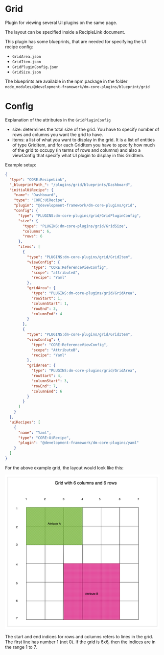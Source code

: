 # Grid

Plugin for viewing several UI plugins on the same page.

The layout can be specified inside a RecipleLink document.

This plugin has some blueprints, that are needed for specifying the UI recipe config:

* `GridArea.json`
* `GridItem.json`
* `GridPluginConfig.json`
* `GridSize.json`

The blueprints are available in the npm package in the
folder `node_modules/@development-framework/dm-core-plugins/blueprint/grid`

# Config

Explanation of the attributes in the `GridPluginConfig`

* size: determines the total size of the grid. You have to specify number of rows and columns you want the grid to have.
* items: a list of what you want to display in the grid. It is a list of entities of type GridItem, and for each
  GridItem you have to specify how much of the grid to occupy (in terms of rows and columns) and also a viewConfig that
  specify what UI plugin
  to display in this GridItem.

Example setup:

```json
{
  "type": "CORE:RecipeLink",
  "_blueprintPath_": "/plugins/grid/blueprints/Dashboard",
  "initialUiRecipe": {
    "name": "Dashboard",
    "type": "CORE:UiRecipe",
    "plugin": "@development-framework/dm-core-plugins/grid",
    "config": {
      "type": "PLUGINS:dm-core-plugins/grid/GridPluginConfig",
      "size": {
        "type": "PLUGINS:dm-core-plugins/grid/GridSize",
        "columns": 6,
        "rows": 6
      },
      "items": [
        {
          "type": "PLUGINS:dm-core-plugins/grid/GridItem",
          "viewConfig": {
            "type": "CORE:ReferenceViewConfig",
            "scope": "attributeA",
            "recipe": "Yaml"
          },
          "gridArea": {
            "type": "PLUGINS:dm-core-plugins/grid/GridArea",
            "rowStart": 1,
            "columnStart": 1,
            "rowEnd": 3,
            "columnEnd": 4
          }
        },
        {
          "type": "PLUGINS:dm-core-plugins/grid/GridItem",
          "viewConfig": {
            "type": "CORE:ReferenceViewConfig",
            "scope": "AttributeB",
            "recipe": "Yaml"
          },
          "gridArea": {
            "type": "PLUGINS:dm-core-plugins/grid/GridArea",
            "rowStart": 4,
            "columnStart": 3,
            "rowEnd": 7,
            "columnEnd": 6
          }
        }
      ]
    }
  },
  "uiRecipes": [
    {
      "name": "Yaml",
      "type": "CORE:UiRecipe",
      "plugin": "@development-framework/dm-core-plugins/yaml"
    }
  ]
}

```

For the above example grid, the layout would look like this:

![Illustration of columns and row indexing](grid_example.png)

The start and end indices for rows and columns refers to lines in the grid. The first line has number 1 (not 0). If the
grid is 6x6, then the indices are in the range 1 to 7.


